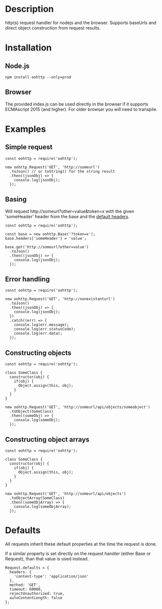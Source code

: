 # Description
http(s) request handler for nodejs and the browser. Supports baseUrls and direct object construction from request results.

# Installation

## Node.js
<pre><code>npm install oohttp --only=prod</code></pre>

## Browser
The provided index.js can be used directly in the browser if it supports ECMAscript 2015 (and higher). For older browser you will need to transpile.

# Examples

## Simple request
<pre><code>const oohttp = require('oohttp');

new oohttp.Request('GET', 'http://someurl')
  .toJson() // or toString() for the string result
  .then((jsonObj) => {
    console.log(jsonObj);
  });
</code></pre>

## Basing
Will request http://someurl?other=value&token=x with the given 'someHeader' header from the base and the [default headers](#Defaults).
<pre><code>const oohttp = require('oohttp');

const base = new oohttp.Base('?token=x');
base.headers['someHeader'] = 'value';

base.get('http://someurl?other=value')
  .toJson()
  .then((jsonObj) => {
    console.log(jsonObj);
  });
</pre></code>

## Error handling
<pre><code>const oohttp = require('oohttp');

new oohttp.Request('GET', 'http://nonexistanturl')
  .toJson()
  .then((jsonObj) => {
    console.log(jsonObj);
  })
  .catch((err) => {
    console.log(err.message);
    console.log(err.statusCode);
    console.log(err.data);
  });
</code></pre>

## Constructing objects
<pre><code>const oohttp = require('oohttp');

class SomeClass {
  constructor(obj) {
    if(obj) {
      Object.assign(this, obj);
    }
  }
}

new oohttp.Request('GET', 'http://someurl/api/objects/someobject')
  .toObject(SomeClass)
  .then((someObj) => {
    console.log(someObj);
  });
</code></pre>

## Constructing object arrays
<pre><code>const oohttp = require('oohttp');

class SomeClass {
  constructor(obj) {
    if(obj) {
      Object.assign(this, obj);
    }
  }
}

new oohttp.Request('GET', 'http://someurl/api/objects')
  .toObjectArray(SomeClass)
  .then((someObjArray) => {
    console.log(someObjArray);
  });
</code></pre>

# Defaults
All requests inherit these default properties at the time the request is done.

If a similar property is set directly on the request handler (either Base or Request), than that value is used instead.

<pre><code>Request.defaults = {
  headers: {
    'content-type': 'application/json'
  },
  method: 'GET',
  timeout: 60000,
  rejectUnauthorized: true,
  autoContentLength: false
};</code></pre>
